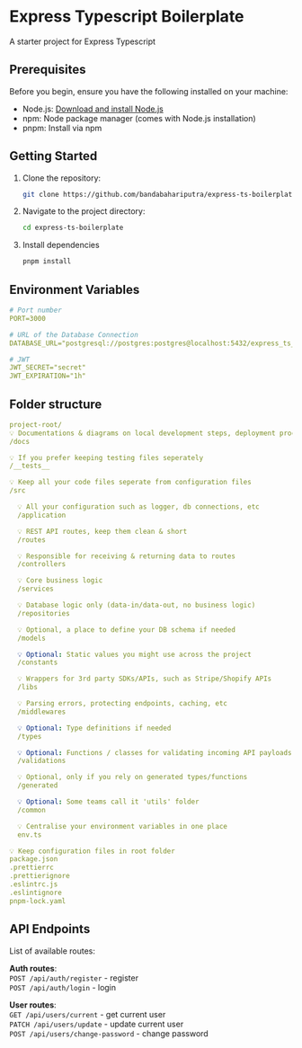 # Express Typescript Boilerplate

A starter project for Express Typescript

## Prerequisites

Before you begin, ensure you have the following installed on your machine:

- Node.js: [Download and install Node.js](https://nodejs.org/)
- npm: Node package manager (comes with Node.js installation)
- pnpm: Install via npm

## Getting Started

1. Clone the repository:

   ```bash
   git clone https://github.com/bandabahariputra/express-ts-boilerplate
   ```

2. Navigate to the project directory:

   ```bash
   cd express-ts-boilerplate
   ```

3. Install dependencies

   ```bash
   pnpm install
   ```

## Environment Variables

```yaml
# Port number
PORT=3000

# URL of the Database Connection
DATABASE_URL="postgresql://postgres:postgres@localhost:5432/express_ts_boilerplate"

# JWT
JWT_SECRET="secret"
JWT_EXPIRATION="1h"
```

## Folder structure

```yaml
project-root/
💡 Documentations & diagrams on local development steps, deployment processes, etc
/docs

💡 If you prefer keeping testing files seperately
/__tests__

💡 Keep all your code files seperate from configuration files
/src

  💡 All your configuration such as logger, db connections, etc
  /application

  💡 REST API routes, keep them clean & short
  /routes

  💡 Responsible for receiving & returning data to routes
  /controllers

  💡 Core business logic
  /services

  💡 Database logic only (data-in/data-out, no business logic)
  /repositories

  💡 Optional, a place to define your DB schema if needed
  /models

  💡 Optional: Static values you might use across the project
  /constants

  💡 Wrappers for 3rd party SDKs/APIs, such as Stripe/Shopify APIs
  /libs

  💡 Parsing errors, protecting endpoints, caching, etc
  /middlewares

  💡 Optional: Type definitions if needed
  /types

  💡 Optional: Functions / classes for validating incoming API payloads
  /validations

  💡 Optional, only if you rely on generated types/functions
  /generated

  💡 Optional: Some teams call it 'utils' folder
  /common

  💡 Centralise your environment variables in one place
  env.ts

💡 Keep configuration files in root folder
package.json
.prettierrc
.prettierignore
.eslintrc.js
.eslintignore
pnpm-lock.yaml
```

## API Endpoints

List of available routes:

**Auth routes**:\
`POST /api/auth/register` - register\
`POST /api/auth/login` - login

**User routes**:\
`GET /api/users/current` - get current user\
`PATCH /api/users/update` - update current user\
`POST /api/users/change-password` - change password
